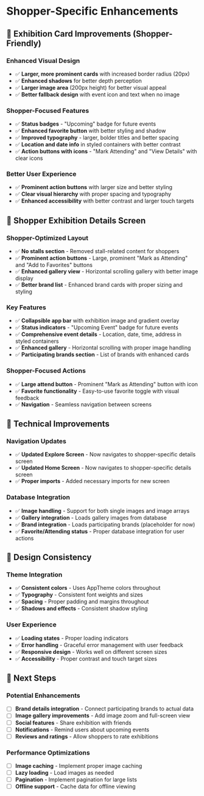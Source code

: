# Shopper-Specific Enhancements

## 🎯 Exhibition Card Improvements (Shopper-Friendly)

### **Enhanced Visual Design**
- ✅ **Larger, more prominent cards** with increased border radius (20px)
- ✅ **Enhanced shadows** for better depth perception
- ✅ **Larger image area** (200px height) for better visual appeal
- ✅ **Better fallback design** with event icon and text when no image

### **Shopper-Focused Features**
- ✅ **Status badges** - "Upcoming" badge for future events
- ✅ **Enhanced favorite button** with better styling and shadow
- ✅ **Improved typography** - larger, bolder titles and better spacing
- ✅ **Location and date info** in styled containers with better contrast
- ✅ **Action buttons with icons** - "Mark Attending" and "View Details" with clear icons

### **Better User Experience**
- ✅ **Prominent action buttons** with larger size and better styling
- ✅ **Clear visual hierarchy** with proper spacing and typography
- ✅ **Enhanced accessibility** with better contrast and larger touch targets

## 🎯 Shopper Exhibition Details Screen

### **Shopper-Optimized Layout**
- ✅ **No stalls section** - Removed stall-related content for shoppers
- ✅ **Prominent action buttons** - Large, prominent "Mark as Attending" and "Add to Favorites" buttons
- ✅ **Enhanced gallery view** - Horizontal scrolling gallery with better image display
- ✅ **Better brand list** - Enhanced brand cards with proper sizing and styling

### **Key Features**
- ✅ **Collapsible app bar** with exhibition image and gradient overlay
- ✅ **Status indicators** - "Upcoming Event" badge for future events
- ✅ **Comprehensive event details** - Location, date, time, address in styled containers
- ✅ **Enhanced gallery** - Horizontal scrolling with proper image handling
- ✅ **Participating brands section** - List of brands with enhanced cards

### **Shopper-Focused Actions**
- ✅ **Large attend button** - Prominent "Mark as Attending" button with icon
- ✅ **Favorite functionality** - Easy-to-use favorite toggle with visual feedback
- ✅ **Navigation** - Seamless navigation between screens

## 🎯 Technical Improvements

### **Navigation Updates**
- ✅ **Updated Explore Screen** - Now navigates to shopper-specific details screen
- ✅ **Updated Home Screen** - Now navigates to shopper-specific details screen
- ✅ **Proper imports** - Added necessary imports for new screen

### **Database Integration**
- ✅ **Image handling** - Support for both single images and image arrays
- ✅ **Gallery integration** - Loads gallery images from database
- ✅ **Brand integration** - Loads participating brands (placeholder for now)
- ✅ **Favorite/Attending status** - Proper database integration for user actions

## 🎯 Design Consistency

### **Theme Integration**
- ✅ **Consistent colors** - Uses AppTheme colors throughout
- ✅ **Typography** - Consistent font weights and sizes
- ✅ **Spacing** - Proper padding and margins throughout
- ✅ **Shadows and effects** - Consistent shadow styling

### **User Experience**
- ✅ **Loading states** - Proper loading indicators
- ✅ **Error handling** - Graceful error management with user feedback
- ✅ **Responsive design** - Works well on different screen sizes
- ✅ **Accessibility** - Proper contrast and touch target sizes

## 🎯 Next Steps

### **Potential Enhancements**
- [ ] **Brand details integration** - Connect participating brands to actual data
- [ ] **Image gallery improvements** - Add image zoom and full-screen view
- [ ] **Social features** - Share exhibition with friends
- [ ] **Notifications** - Remind users about upcoming events
- [ ] **Reviews and ratings** - Allow shoppers to rate exhibitions

### **Performance Optimizations**
- [ ] **Image caching** - Implement proper image caching
- [ ] **Lazy loading** - Load images as needed
- [ ] **Pagination** - Implement pagination for large lists
- [ ] **Offline support** - Cache data for offline viewing
